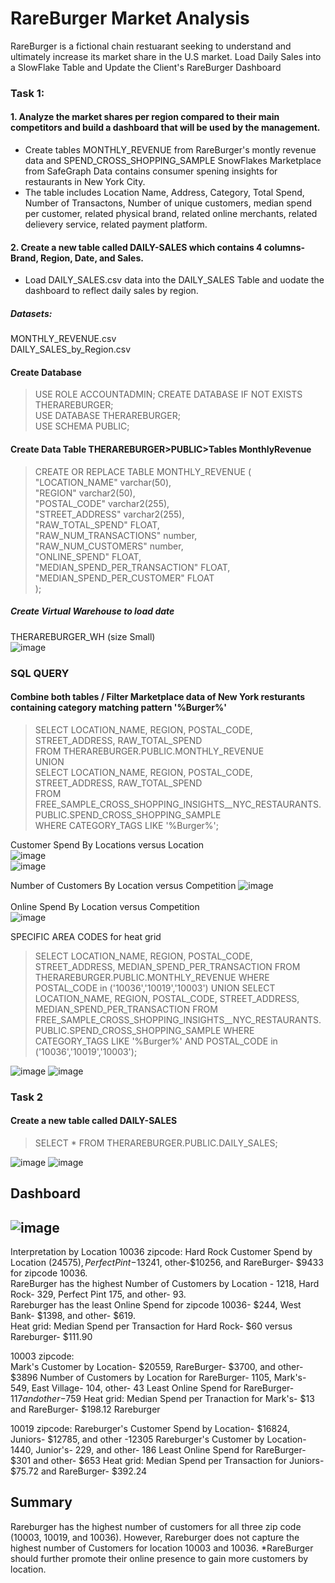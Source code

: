 
# RareBurger Market Analysis
RareBurger is a fictional chain restuarant seeking to understand and ultimately increase its market share in the U.S market. 
Load Daily Sales into a SlowFlake Table and Update the Client's RareBurger Dashboard

### Task 1:
#### 1. Analyze the market shares per region compared to their main competitors and build a dashboard that will be used by the management.
*  Create tables MONTHLY_REVENUE from RareBurger's montly revenue data  and SPEND_CROSS_SHOPPING_SAMPLE SnowFlakes Marketplace from SafeGraph
Data contains consumer spening insights for restaurants in New York City.
* The table includes Location Name, Address, Category, Total Spend, Number of Transactons,
 Number of unique customers, median spend  per customer, related physical brand, related online merchants, related delievery service, related payment platform.
      
#### 2. Create a new table called DAILY-SALES which contains 4 columns- Brand, Region, Date, and Sales.
* Load DAILY_SALES.csv data into the DAILY_SALES Table and uodate the dashboard to reflect daily sales by region.

##### Datasets:  
MONTHLY_REVENUE.csv  
DAILY_SALES_by_Region.csv

#### Create Database
> USE ROLE ACCOUNTADMIN;
> CREATE DATABASE IF NOT EXISTS THERAREBURGER;  
> USE DATABASE THERAREBURGER;  
> USE SCHEMA PUBLIC;

#### Create Data Table THERAREBURGER>PUBLIC>Tables  MonthlyRevenue
> CREATE OR REPLACE TABLE MONTHLY_REVENUE (  
> "LOCATION_NAME" varchar(50),  
>  "REGION" varchar2(50),  
> "POSTAL_CODE" varchar2(255),  
>  "STREET_ADDRESS" varchar2(255),  
>  "RAW_TOTAL_SPEND" FLOAT,  
>  "RAW_NUM_TRANSACTIONS" number,  
>  "RAW_NUM_CUSTOMERS" number,  
>  "ONLINE_SPEND" FLOAT,  
> "MEDIAN_SPEND_PER_TRANSACTION" FLOAT,  
> "MEDIAN_SPEND_PER_CUSTOMER" FLOAT  
>);

##### Create Virtual Warehouse to load date
THERAREBURGER_WH (size Small)  
![image](https://github.com/LaneanL/Visualizations-Using-Tableau-Poweer-BI-SnowFlake-Looker-Studio/assets/132226337/795bae20-2382-4181-aef4-2ebc9d3678a5)

### SQL QUERY
#### Combine both tables / Filter Marketplace data of New York resturants containing  category matching pattern '%Burger%'
> SELECT LOCATION_NAME, REGION, POSTAL_CODE, STREET_ADDRESS, RAW_TOTAL_SPEND  
> FROM THERAREBURGER.PUBLIC.MONTHLY_REVENUE   
> UNION   
> SELECT LOCATION_NAME, REGION, POSTAL_CODE, STREET_ADDRESS, RAW_TOTAL_SPEND  
> FROM FREE_SAMPLE_CROSS_SHOPPING_INSIGHTS__NYC_RESTAURANTS.PUBLIC.SPEND_CROSS_SHOPPING_SAMPLE  
> WHERE CATEGORY_TAGS LIKE '%Burger%';  

Customer Spend By Locations versus Location  
![image](https://github.com/LaneanL/Visualizations-Using-Tableau-Poweer-BI-SnowFlake-Looker-Studio/assets/132226337/67f7481d-7a78-4c48-87e9-9b66dadfc042) \
![image](https://github.com/LaneanL/Visualizations-Using-Tableau-Poweer-BI-SnowFlake-Looker-Studio/assets/132226337/3e393cd2-d191-46e7-9f4c-b174fe4bf6b2)

Number of Customers  By Location versus Competition
![image](https://github.com/LaneanL/Visualizations-Using-Tableau-Poweer-BI-SnowFlake-Looker-Studio/assets/132226337/06a2472d-a8cb-45a4-ae2f-72a18989f67a) \
\
Online Spend By Location  versus Competition\
![image](https://github.com/LaneanL/Visualizations-Using-Tableau-Poweer-BI-SnowFlake-Looker-Studio/assets/132226337/95943a50-6209-47b0-bd8a-d6c32d16b131)

SPECIFIC AREA CODES for heat grid
> SELECT LOCATION_NAME, REGION, POSTAL_CODE, STREET_ADDRESS, MEDIAN_SPEND_PER_TRANSACTION
> FROM THERAREBURGER.PUBLIC.MONTHLY_REVENUE
> WHERE POSTAL_CODE in ('10036','10019','10003')
> UNION 
> SELECT LOCATION_NAME, REGION, POSTAL_CODE, STREET_ADDRESS, MEDIAN_SPEND_PER_TRANSACTION
> FROM FREE_SAMPLE_CROSS_SHOPPING_INSIGHTS__NYC_RESTAURANTS.PUBLIC.SPEND_CROSS_SHOPPING_SAMPLE
> WHERE CATEGORY_TAGS LIKE '%Burger%' AND POSTAL_CODE in ('10036','10019','10003');

![image](https://github.com/LaneanL/Visualizations-Using-Tableau-Poweer-BI-SnowFlake-Looker-Studio/assets/132226337/ebef392b-1985-4e6a-a6e3-951468f8ca02)
![image](https://github.com/LaneanL/Visualizations-Using-Tableau-Poweer-BI-SnowFlake-Looker-Studio/assets/132226337/6246436d-66e2-464b-b4b4-cba4f512420b)

### Task 2
#### Create a new table called DAILY-SALES 
> SELECT *
> FROM THERAREBURGER.PUBLIC.DAILY_SALES;
> 
![image](https://github.com/LaneanL/Visualizations-Using-Tableau-Poweer-BI-SnowFlake-Looker-Studio/assets/132226337/42ab2630-fce9-4d35-9288-01447fc4002d)
![image](https://github.com/LaneanL/Visualizations-Using-Tableau-Poweer-BI-SnowFlake-Looker-Studio/assets/132226337/15c420ef-e01b-4d32-8f14-041cfe5b325a)


## Dashboard

![image](https://github.com/LaneanL/Visualizations-Using-Tableau-Poweer-BI-SnowFlake-Looker-Studio/assets/132226337/a7b27b43-0aea-4945-9b89-b5b2ace68437)
--------------------------------------------------------------------------------------------------------------------------------------------------
Interpretation by Location
10036 zipcode:
Hard Rock Customer Spend by Location ($24575), Perfect Pint-$13241, other-$10256, and RareBurger- $9433 for zipcode 10036.  
RareBurger has the highest  Number of  Customers by Location - 1218,  Hard Rock- 329, Perfect Pint 175, and other- 93.  
Rareburger has the least Online Spend for zipcode 10036- $244,  West Bank- $1398, and other- $619.  
Heat grid: Median Spend per Transaction for Hard Rock- $60 versus Rareburger- $111.90  



10003 zipcode:  
Mark's Customer by Location- $20559, RareBurger- $3700, and other- $3896
Number of Customers by Location for RareBurger- 1105, Mark's- 549, East Village- 104, other- 43
Least Online Spend for RareBurger- $117 and other-$759
Heat grid: Median Spend per Tranaction for Mark's- $13 and RareBurger- $198.12 Rareburger  

10019 zipcode:
Rareburger's Customer Spend by Location- $16824, Juniors- $12785, and other -12305 
Rareburger's Customer by Location- 1440, Junior's- 229, and other- 186
Least Online Spend for RareBurger- $301 and other- $653
Heat grid: Median Spend per Transaction for Juniors- $75.72 and RareBurger- $392.24

## Summary
Rareburger has the highest number of customers for all three zip code (10003, 10019, and 10036). However, Rareburger does not capture the highest number of Customers for location 10003 and 10036.
*RareBurger should further promote their online presence to gain more customers by location.

